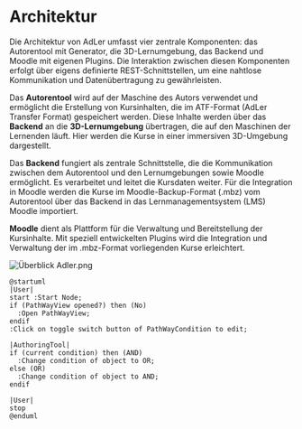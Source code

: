 # Architektur
Die Architektur von AdLer umfasst vier zentrale Komponenten: das Autorentool mit Generator, die 3D-Lernumgebung, das Backend und Moodle mit eigenen Plugins. Die Interaktion zwischen diesen Komponenten erfolgt über eigens definierte REST-Schnittstellen, um eine nahtlose Kommunikation und Datenübertragung zu gewährleisten.

Das **Autorentool** wird auf der Maschine des Autors verwendet und ermöglicht die Erstellung von Kursinhalten, die im ATF-Format (AdLer Transfer Format) gespeichert werden. Diese Inhalte werden über das **Backend** an die **3D-Lernumgebung** übertragen, die auf den Maschinen der Lernenden läuft. Hier werden die Kurse in einer immersiven 3D-Umgebung dargestellt.

Das **Backend** fungiert als zentrale Schnittstelle, die die Kommunikation zwischen dem Autorentool und den Lernumgebungen sowie Moodle ermöglicht. Es verarbeitet und leitet die Kursdaten weiter. Für die Integration in Moodle werden die Kurse im Moodle-Backup-Format (.mbz) vom Autorentool über das Backend in das Lernmanagementsystem (LMS) Moodle importiert.

**Moodle** dient als Plattform für die Verwaltung und Bereitstellung der Kursinhalte. Mit speziell entwickelten Plugins wird die Integration und Verwaltung der im .mbz-Format vorliegenden Kurse erleichtert.

![Überblick Adler.png](Überblick_Adler.png)

```plantuml
@startuml
|User|
start :Start Node;
if (PathWayView opened?) then (No)
  :Open PathWayView;
endif
:Click on toggle switch button of PathWayCondition to edit;

|AuthoringTool|
if (current condition) then (AND)
  :Change condition of object to OR;
else (OR)
  :Change condition of object to AND;
endif

|User|
stop
@enduml
```